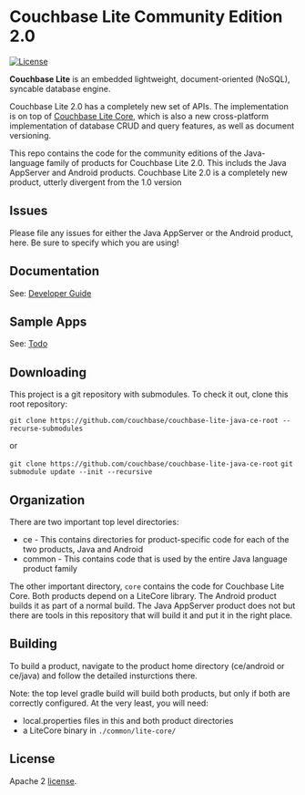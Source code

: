 
# Couchbase Lite Community Edition 2.0

[![License](https://img.shields.io/badge/License-Apache%202.0-blue.svg)](https://opensource.org/licenses/Apache-2.0)

**Couchbase Lite** is an embedded lightweight, document-oriented (NoSQL), syncable database engine.

Couchbase Lite 2.0 has a completely new set of APIs. The implementation is on top of [Couchbase Lite Core](https://github.com/couchbase/couchbase-lite-core), which is also a new cross-platform implementation of database CRUD and query features, as well as document versioning.

This repo contains the code for the community editions of the Java-language family of products
for Couchbase Lite 2.0.  This includs the Java AppServer and Android products.
Couchbase Lite 2.0 is a completely new product, utterly divergent from the 1.0 version

## Issues

Please file any issues for either the Java AppServer or the Android product, here.  Be sure to specify which you are using!

## Documentation

See: [Developer Guide](https://developer.couchbase.com/documentation/mobile/2.0/couchbase-lite/java.html)

## Sample Apps

See: [Todo](https://github.com/couchbaselabs/mobile-training-todo/tree/feature/2.0)

## Downloading

This project is a git repository with submodules.  To check it out, clone this root repository:

`git clone https://github.com/couchbase/couchbase-lite-java-ce-root --recurse-submodules`

or

`git clone https://github.com/couchbase/couchbase-lite-java-ce-root`
`git submodule update --init --recursive`

## Organization

There are two important top level directories:

* ce - This contains directories for product-specific code for each of the two products, Java and Android
* common - This contains code that is used by the entire Java language product family

The other important directory, `core` contains the code for Couchbase Lite Core.  Both products depend on a LiteCore library.  The Android product builds it as part of a normal build.  The Java AppServer product does not  but there are tools in this repository that will build it and put it in the right place.

## Building

To build a product, navigate to the product home directory (ce/android or ce/java) and follow the detailed insturctions there.

Note: the top level gradle build will build both products, but only if both are correctly configured.  At the very least, you will need:

* local.properties files in this and both product directories
* a LiteCore binary in `./common/lite-core/`

## License

Apache 2 [license](LICENSE).


